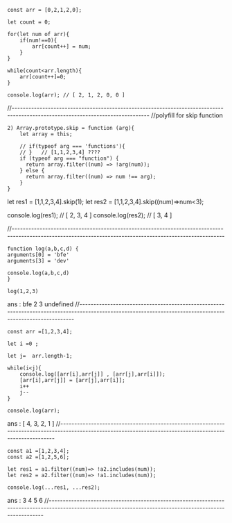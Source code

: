 ```
const arr = [0,2,1,2,0];

let count = 0;

for(let num of arr){
    if(num!==0){
        arr[count++] = num;
    }
}

while(count<arr.length){
    arr[count++]=0;
}

console.log(arr); // [ 2, 1, 2, 0, 0 ]
```

//-------------------------------------------------------------------------------------------------------------------------------
//polyfill for skip function 
```    
2) Array.prototype.skip = function (arg){
    let array = this;
    
    // if(typeof arg === 'functions'){
    // }   // [1,1,2,3,4] ????
    if (typeof arg === "function") {
      return array.filter((num) => !arg(num));
    } else {
      return array.filter((num) => num !== arg);
    }
}
```
let res1 = [1,1,2,3,4].skip(1);
let res2 = [1,1,2,3,4].skip((num)=>num<3);

console.log(res1);  // [ 2, 3, 4 ]
console.log(res2);  // [ 3, 4 ]

//----------------------------------------------------------------------------------------------------------------------------------------------------------
```
function log(a,b,c,d) {
arguments[0] = 'bfe'
arguments[3] = 'dev'

console.log(a,b,c,d)
}

log(1,2,3) 
```
ans : bfe 2 3 undefined
//----------------------------------------------------------------------------------------------------------------------------------------------------------
```
const arr =[1,2,3,4];

let i =0 ;

let j=  arr.length-1;

while(i<j){
    console.log([arr[i],arr[j]] , [arr[j],arr[i]]);
    [arr[i],arr[j]] = [arr[j],arr[i]];
    i++
    j--
}

console.log(arr); 
```
ans :  [ 4, 3, 2, 1 ]
//----------------------------------------------------------------------------------------------------------------------------------------------------------
```
const a1 =[1,2,3,4];
const a2 =[1,2,5,6];

let res1 = a1.filter((num)=> !a2.includes(num));
let res2 = a2.filter((num)=> !a1.includes(num));

console.log(...res1, ...res2);
```
ans : 3 4 5 6
//----------------------------------------------------------------------------------------------------------------------------------------------------------
